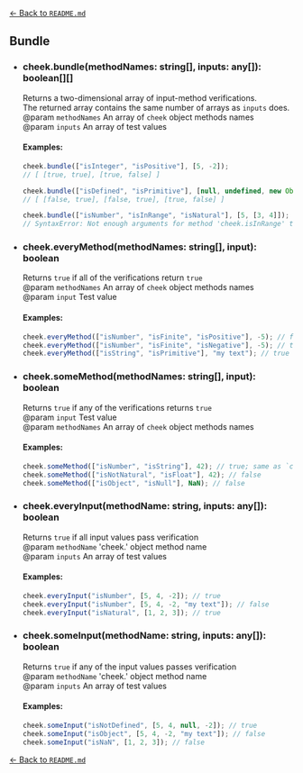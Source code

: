 [← Back to `README.md`](../README.md)

## Bundle
- ### cheek.bundle(methodNames: string[], inputs: any[]): boolean[][]
  Returns a two-dimensional array of input-method verifications.  
  The returned array contains the same number of arrays as `inputs` does.  
  @param `methodNames` An array of `cheek` object methods names  
  @param `inputs` An array of test values  

  #### Examples:
  ```javascript
  cheek.bundle(["isInteger", "isPositive"], [5, -2]);
  // [ [true, true], [true, false] ]

  cheek.bundle(["isDefined", "isPrimitive"], [null, undefined, new Object()]);
  // [ [false, true], [false, true], [true, false] ]

  cheek.bundle(["isNumber", "isInRange", "isNatural"], [5, [3, 4]]);
  // SyntaxError: Not enough arguments for method 'cheek.isInRange' to proceed
  ```

- ### cheek.everyMethod(methodNames: string[], input): boolean
  Returns `true` if all of the verifications return `true`  
  @param `methodNames` An array of `cheek` object methods names  
  @param `input` Test value  

  #### Examples:
  ```javascript
  cheek.everyMethod(["isNumber", "isFinite", "isPositive"], -5); // false
  cheek.everyMethod(["isNumber", "isFinite", "isNegative"], -5); // true
  cheek.everyMethod(["isString", "isPrimitive"], "my text"); // true
  ```

- ### cheek.someMethod(methodNames: string[], input): boolean
  Returns `true` if any of the verifications returns `true`  
  @param `input` Test value  
  @param `methodNames` An array of `cheek` object methods names  

  #### Examples:
  ```javascript
  cheek.someMethod(["isNumber", "isString"], 42); // true; same as `cheek.isEither([Number, String], 42)`
  cheek.someMethod(["isNotNatural", "isFloat"], 42); // false
  cheek.someMethod(["isObject", "isNull"], NaN); // false
  ```

- ### cheek.everyInput(methodName: string, inputs: any[]): boolean
  Returns `true` if all input values pass verification  
  @param `methodName` 'cheek.' object method name  
  @param `inputs` An array of test values  

  #### Examples:
  ```javascript
  cheek.everyInput("isNumber", [5, 4, -2]); // true
  cheek.everyInput("isNumber", [5, 4, -2, "my text"]); // false
  cheek.everyInput("isNatural", [1, 2, 3]); // true
  ```

- ### cheek.someInput(methodName: string, inputs: any[]): boolean
  Returns `true` if any of the input values passes verification  
  @param `methodName` 'cheek.' object method name  
  @param `inputs` An array of test values  

  #### Examples:
  ```javascript
  cheek.someInput("isNotDefined", [5, 4, null, -2]); // true
  cheek.someInput("isObject", [5, 4, -2, "my text"]); // false
  cheek.someInput("isNaN", [1, 2, 3]); // false
  ```

[← Back to `README.md`](../README.md)
